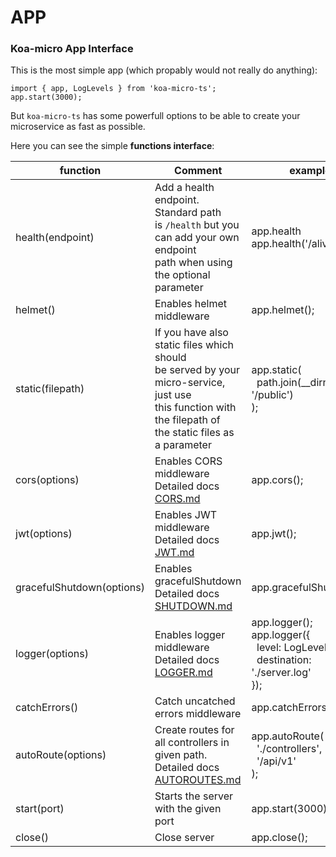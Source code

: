 # APP

### Koa-micro App Interface

This is the most simple app (which propably would not really do anything):

```
import { app, LogLevels } from 'koa-micro-ts';
app.start(3000);
```

But `koa-micro-ts` has some powerfull options to be able to create your microservice as fast as possible.

Here you can see the simple __functions interface__:

| function | Comment | example |
|---------|---------|---------|
| health(endpoint) | Add a health endpoint. Standard path<br>is `/health` but you can add your own endpoint<br> path when using the optional parameter | app.health<br>app.health('/alive'); |
| helmet() | Enables helmet middleware | app.helmet(); |
| static(filepath) | If you have also static files which should<br>be served by your micro-service, just use<br>this function with the filepath of<br>the static files as a parameter | app.static(<br>&nbsp;&nbsp;path.join(__dirname, '/public')<br>); |
| cors(options) | Enables CORS middleware<br>Detailed docs [CORS.md](CORS.md) | app.cors(); |
| jwt(options) | Enables JWT middleware<br>Detailed docs [JWT.md](JWT.md) | app.jwt(); |
| gracefulShutdown(options) | Enables gracefulShutdown<br>Detailed docs [SHUTDOWN.md](SHUTDOWN.md) | app.gracefulShutdown(); |
| logger(options) | Enables logger middleware<br>Detailed docs [LOGGER.md](LOGGER.md) | app.logger();<br>app.logger({<br>&nbsp;&nbsp;level: LogLevels.warn,<br>&nbsp;&nbsp;destination: './server.log'<br>});|
| catchErrors() | Catch uncatched errors middleware | app.catchErrors(); |
| autoRoute(options) | Create routes for all controllers in<br>given path.<br>Detailed docs [AUTOROUTES.md](AUTOROUTES.md) | app.autoRoute(<br>&nbsp;&nbsp;'./controllers',<br>&nbsp;&nbsp;'/api/v1'<br>); |
| start(port) | Starts the server with the given port | app.start(3000); |
| close() | Close server | app.close(); |


